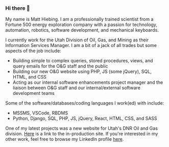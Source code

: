 ### Hi there 👋
My name is Matt Hiebing.  I am a professionally trained scientist from a Fortune 500 energy exploration company with a passion for technology, automation, robotics, software development, and mechanical keyboards.

I currently work for the Utah Division of Oil, Gas, and Mining as their Information Services Manager.  I am a bit of a jack of all trades but some aspects of the job include:
* Building simple to complex queries, stored procedures, views, and query emails for the O&G staff and the public
* Building our new O&G website using PHP, JS (some jQuery), SQL, HTML, and CSS
* Acting as our internal software enhancements project manager and the liaison between O&G staff and our internal/external software development teams

Some of the software/databases/coding languages I work(ed) with include:
* MSSMS, VSCode, RBDMS
* Python, Django, SQL, PHP, JS, jQuery, React, HTML, CSS, and SASS

One of my latest projects was a new website for Utah's DNR Oil and Gas division.  [Here]( https://oilgas.utah.gov/) is a link to the in-production site.  If you're interested in my other work, feel free to browse my LinkedIn profile [here](https://www.linkedin.com/in/matthewhiebing/).
